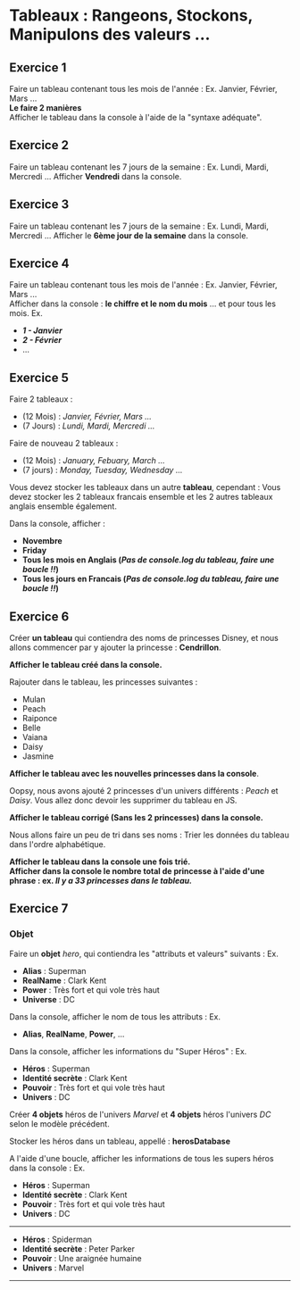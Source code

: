 # Tableaux : Rangeons, Stockons, Manipulons des valeurs ...

## Exercice 1

Faire un tableau contenant tous les mois de l'année : Ex. Janvier, Février, Mars ...  
**Le faire 2 manières**  
Afficher le tableau dans la console à l'aide de la "syntaxe adéquate".

## Exercice 2

Faire un tableau contenant les 7 jours de la semaine : Ex. Lundi, Mardi, Mercredi ...
Afficher **Vendredi** dans la console.

## Exercice 3
Faire un tableau contenant les 7 jours de la semaine : Ex. Lundi, Mardi, Mercredi ...
Afficher le **6ème jour de la semaine** dans la console.

## Exercice 4

Faire un tableau contenant tous les mois de l'année : Ex. Janvier, Février, Mars ...  
Afficher dans la console : **le chiffre et le nom du mois** ... et pour tous les mois. Ex.  
- ***1 - Janvier***
- ***2 - Février***
- ...

## Exercice 5 
Faire 2 tableaux :
- (12 Mois) : *Janvier, Février, Mars ...*
- (7 Jours) : *Lundi, Mardi, Mercredi ...*

Faire de nouveau 2 tableaux :
- (12 Mois) : *January, Febuary, March ...*
- (7 jours) : *Monday, Tuesday, Wednesday ...*

Vous devez stocker les tableaux dans un autre **tableau**, cependant : Vous devez stocker les 2 tableaux francais ensemble et les 2 autres tableaux anglais ensemble également.

Dans la console, afficher : 
- **Novembre**
- **Friday**
- **Tous les mois en Anglais (*Pas de console.log du tableau, faire une boucle !!*)**
- **Tous les jours en Francais (*Pas de console.log du tableau, faire une boucle !!*)**


## Exercice 6
Créer **un tableau** qui contiendra des noms de princesses Disney, et nous allons commencer par y ajouter la princesse : **Cendrillon**.

**Afficher le tableau créé dans la console.**

Rajouter dans le tableau, les princesses suivantes :
- Mulan
- Peach
- Raiponce
- Belle
- Vaiana
- Daisy
- Jasmine

**Afficher le tableau avec les nouvelles princesses dans la console**.

Oopsy, nous avons ajouté 2 princesses d'un univers différents : *Peach* et *Daisy*.
Vous allez donc devoir les supprimer du tableau en JS.

**Afficher le tableau corrigé (Sans les 2 princesses) dans la console.**

Nous allons faire un peu de tri dans ses noms : Trier les données du tableau dans l'ordre alphabétique.

**Afficher le tableau dans la console une fois trié.**  
**Afficher dans la console le nombre total de princesse à l'aide d'une phrase : ex. *Il y a 33 princesses dans le tableau.***

## Exercice 7
### Objet

Faire un **objet** *hero*, qui contiendra les "attributs et valeurs" suivants : Ex.  
- **Alias** : Superman
- **RealName** : Clark Kent
- **Power** : Très fort et qui vole très haut
- **Universe** : DC

Dans la console, afficher le nom de tous les attributs : Ex.
- **Alias**, **RealName**, **Power**, ...

Dans la console, afficher les informations du "Super Héros" : Ex.
- **Héros** : Superman
- **Identité secrète** : Clark Kent
- **Pouvoir** : Très fort et qui vole très haut
- **Univers** : DC

Créer **4 objets** héros de l'univers *Marvel* et **4 objets** héros l'univers *DC* selon le modèle précédent.  

Stocker les héros dans un tableau, appellé : **herosDatabase**

A l'aide d'une boucle, afficher les informations de tous les supers héros dans la console : Ex.  
- **Héros** : Superman
- **Identité secrète** : Clark Kent
- **Pouvoir** : Très fort et qui vole très haut
- **Univers** : DC
---
- **Héros** : Spiderman
- **Identité secrète** : Peter Parker
- **Pouvoir** : Une araignée humaine
- **Univers** : Marvel
---



